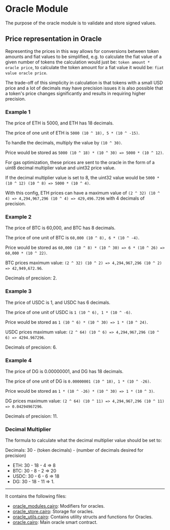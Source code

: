 # Oracle Module

The purpose of the oracle module is to validate and store signed values.

## Price representation in Oracle

Representing the prices in this way allows for conversions between token amounts
and fiat values to be simplified, e.g. to calculate the fiat value of a given
number of tokens the calculation would just be: `token amount * oracle price`,
to calculate the token amount for a fiat value it would be: `fiat value oracle price`.

The trade-off of this simplicity in calculation is that tokens with a small USD
price and a lot of decimals may have precision issues it is also possible that
a token's price changes significantly and results in requiring higher precision.

### Example 1

The price of ETH is 5000, and ETH has 18 decimals.

The price of one unit of ETH is `5000 (10 ^ 18), 5 * (10 ^ -15)`.

To handle the decimals, multiply the value by `(10 ^ 30)`.

Price would be stored as `5000 (10 ^ 18) * (10 ^ 30) => 5000 * (10 ^ 12)`.

For gas optimization, these prices are sent to the oracle in the form of a uint8
decimal multiplier value and uint32 price value.

If the decimal multiplier value is set to 8, the uint32 value would be `5000 * (10 ^ 12) (10 ^ 8) => 5000 * (10 ^ 4)`.

With this config, ETH prices can have a maximum value of `(2 ^ 32) (10 ^ 4) => 4,294,967,296 (10 ^ 4) => 429,496.7296` with 4 decimals of precision.

### Example 2

The price of BTC is 60,000, and BTC has 8 decimals.

The price of one unit of BTC is `60,000 (10 ^ 8), 6 * (10 ^ -4)`.

Price would be stored as `60,000 (10 ^ 8) * (10 ^ 30) => 6 * (10 ^ 26) => 60,000 * (10 ^ 22)`.

BTC prices maximum value: `(2 ^ 32) (10 ^ 2) => 4,294,967,296 (10 ^ 2) => 42,949,672.96`.

Decimals of precision: 2.

### Example 3

The price of USDC is 1, and USDC has 6 decimals.

The price of one unit of USDC is `1 (10 ^ 6), 1 * (10 ^ -6)`.

Price would be stored as `1 (10 ^ 6) * (10 ^ 30) => 1 * (10 ^ 24)`.

USDC prices maximum value: `(2 ^ 64) (10 ^ 6) => 4,294,967,296 (10 ^ 6) => 4294.967296`.

Decimals of precision: 6.

### Example 4

The price of DG is 0.00000001, and DG has 18 decimals.

The price of one unit of DG is `0.00000001 (10 ^ 18), 1 * (10 ^ -26)`.

Price would be stored as `1 * (10 ^ -26) * (10 ^ 30) => 1 * (10 ^ 3)`.

DG prices maximum value: `(2 ^ 64) (10 ^ 11) => 4,294,967,296 (10 ^ 11) => 0.04294967296`.

Decimals of precision: 11.

### Decimal Multiplier

The formula to calculate what the decimal multiplier value should be set to:

Decimals: 30 - (token decimals) - (number of decimals desired for precision)

- ETH: 30 - 18 - 4 => 8
- BTC: 30 - 8 - 2 => 20
- USDC: 30 - 6 - 6 => 18
- DG: 30 - 18 - 11 => 1.

---

It contains the following files:

- [oracle_modules.cairo](https://github.com/keep-starknet-strange/satoru/blob/main/src/oracle/oracle_modules.cairo): Modifiers for oracles.
- [oracle_store.cairo](https://github.com/keep-starknet-strange/satoru/blob/main/src/oracle/oracle_modules.cairo): Storage for oracles.
- [oracle_utils.cairo](https://github.com/keep-starknet-strange/satoru/blob/main/src/oracle/oracle_utils.cairo): Contains utility structs and functions for Oracles.
- [oracle.cairo](https://github.com/keep-starknet-strange/satoru/blob/main/src/oracle/oracle_modules.cairo): Main oracle smart contract.

